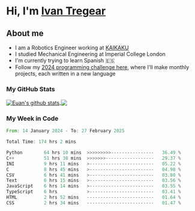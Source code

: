 # Hi, I'm [Ivan Tregear](https://www.linkedin.com/in/ivantregear/)

## About me

* I am a Robotics Engineer working at [KAIKAKU](https://github.com/KAIKAKU-AI)
* I studied Mechanical Engineering at Imperial College London
* I'm currently trying to learn Spanish :es:
* Follow my [2024 programming challenge here](https://github.com/ITregear?tab=repositories), where I'll make monthly projects, each written in a new language


### My GitHub Stats

<a href="#my-github-stats">
  <img align="center" src="https://github-readme-stats.vercel.app/api?username=itregear&count_private=true&show_icons=true&include_all_commits=true&theme=material-palenight" alt="Euan's github stats" />
</a>

<a href="#my-github-stats">
  <img align="center" src="https://github-readme-stats.vercel.app/api/top-langs/?username=itregear&layout=compact&theme=material-palenight" />
</a>

### My Week in Code
<!--START_SECTION:waka-->

```rust
From: 14 January 2024 - To: 27 February 2025

Total Time: 174 hrs 2 mins

Python        64 hrs 10 mins  >>>>>>>>>----------------   36.49 %
C++           51 hrs 38 mins  >>>>>>>------------------   29.37 %
INI           9 hrs 11 mins   >------------------------   05.22 %
C             8 hrs 45 mins   >------------------------   04.98 %
CSV           6 hrs 41 mins   >------------------------   03.80 %
Text          6 hrs 15 mins   >------------------------   03.56 %
JavaScript    6 hrs 14 mins   >------------------------   03.55 %
TypeScript    6 hrs           >------------------------   03.41 %
HTML          2 hrs 52 mins   -------------------------   01.64 %
CSS           2 hrs 34 mins   -------------------------   01.47 %
```

<!--END_SECTION:waka-->
